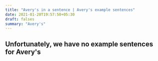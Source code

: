 ```yaml
---
title: "Avery's in a sentence | Avery's example sentences"
date: 2021-01-20T19:57:50+05:30
draft: falses
summary: "Avery's"
---
```

## Unfortunately, we have no example sentences for Avery's                 
